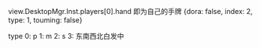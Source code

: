 view.DesktopMgr.Inst.players[0].hand 即为自己的手牌
{dora: false, index: 2, type: 1, touming: false}

type  0: p 1: m 2: s 3: 东南西北白发中